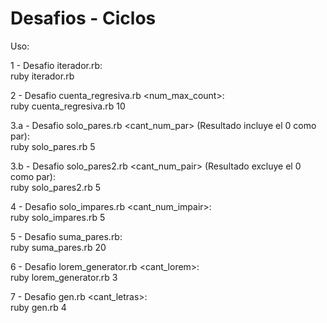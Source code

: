 # Desafios - Ciclos

Uso:

1 - Desafio iterador.rb:<br>
  ruby iterador.rb

2 - Desafio cuenta_regresiva.rb <num_max_count>:<br>
  ruby cuenta_regresiva.rb 10

3.a - Desafio solo_pares.rb <cant_num_par> (Resultado incluye el 0 como par):<br>
  ruby solo_pares.rb 5
  
3.b - Desafio solo_pares2.rb <cant_num_pair> (Resultado excluye el 0 como par):<br>
  ruby solo_pares2.rb 5

4 - Desafio solo_impares.rb <cant_num_impair>:<br>
  ruby solo_impares.rb 5

5 - Desafio suma_pares.rb:<br>
  ruby suma_pares.rb 20

6 - Desafio lorem_generator.rb <cant_lorem>:<br>
  ruby lorem_generator.rb 3

7 - Desafio gen.rb <cant_letras>:<br>
  ruby gen.rb 4
